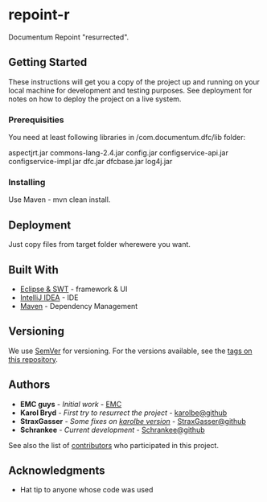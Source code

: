 # repoint-r

Documentum Repoint "resurrected".

## Getting Started

These instructions will get you a copy of the project up and running on your local machine for development and testing purposes. See deployment for notes on how to deploy the project on a live system.

### Prerequisities

You need at least following libraries in /com.documentum.dfc/lib folder:

aspectjrt.jar
commons-lang-2.4.jar
config.jar
configservice-api.jar
configservice-impl.jar
dfc.jar
dfcbase.jar
log4j.jar

### Installing

Use Maven - mvn clean install.

## Deployment

Just copy files from target folder wherewere you want.

## Built With

* [Eclipse & SWT](https://www.eclipse.org/) - framework & UI
* [IntelliJ IDEA](https://www.jetbrains.com/idea/) - IDE
* [Maven](https://maven.apache.org/) - Dependency Management

## Versioning

We use [SemVer](http://semver.org/) for versioning. For the versions available, see the [tags on this repository](https://github.com/Schrankee/repoint-r/tags). 

## Authors

* **EMC guys** - *Initial work* - [EMC](https://www.openhub.net/p/repoint)
* **Karol Bryd** - *First try to resurrect the project* - [karolbe@github](https://github.com/karolbe/repoint-r)
* **StraxGasser** - *Some fixes on [karolbe version](https://github.com/karolbe/repoint-r)* - [StraxGasser@github](https://github.com/StraxGasser/repoint-r)
* **Schrankee** - *Current development* - [Schrankee@github](https://github.com/schrankee/repoint-r)

See also the list of [contributors](https://github.com/Schrankee/repoint-r/graphs/contributors) who participated in this project.

## Acknowledgments

* Hat tip to anyone whose code was used
